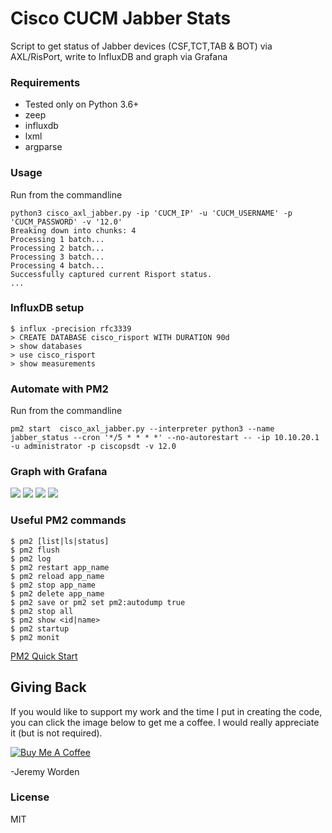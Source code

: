 # Cisco CUCM Jabber Stats
Script to get status of Jabber devices (CSF,TCT,TAB & BOT) via AXL/RisPort, write to InfluxDB and graph via Grafana

### Requirements

* Tested only on Python 3.6+
* zeep
* influxdb
* lxml
* argparse

### Usage

Run from the commandline

```
python3 cisco_axl_jabber.py -ip 'CUCM_IP' -u 'CUCM_USERNAME' -p 'CUCM_PASSWORD' -v '12.0'
Breaking down into chunks: 4
Processing 1 batch...
Processing 2 batch...
Processing 3 batch...
Processing 4 batch...
Successfully captured current Risport status.
...
```

### InfluxDB setup
```
$ influx -precision rfc3339
> CREATE DATABASE cisco_risport WITH DURATION 90d
> show databases
> use cisco_risport
> show measurements
```

### Automate with PM2

Run from the commandline

```
pm2 start  cisco_axl_jabber.py --interpreter python3 --name jabber_status --cron '*/5 * * * *' --no-autorestart -- -ip 10.10.20.1 -u administrator -p ciscopsdt -v 12.0
```
### Graph with Grafana
![](https://github.com/sieteunoseis/cisco_risport_influxdb/blob/master/images/Grafana2.png)
![](https://github.com/sieteunoseis/cisco_risport_influxdb/blob/master/images/Grafana1.png)
![](https://github.com/sieteunoseis/cisco_risport_influxdb/blob/master/images/Grafana3.png)
![](https://github.com/sieteunoseis/cisco_risport_influxdb/blob/master/images/Grafana4.png)

### Useful PM2 commands

```
$ pm2 [list|ls|status]
$ pm2 flush
$ pm2 log
$ pm2 restart app_name
$ pm2 reload app_name
$ pm2 stop app_name
$ pm2 delete app_name
$ pm2 save or pm2 set pm2:autodump true
$ pm2 stop all
$ pm2 show <id|name>
$ pm2 startup
$ pm2 monit

```
[PM2 Quick Start](https://pm2.keymetrics.io/docs/usage/quick-start/)


## Giving Back

If you would like to support my work and the time I put in creating the code, you can click the image below to get me a coffee. I would really appreciate it (but is not required).

[![Buy Me A Coffee](https://www.buymeacoffee.com/assets/img/custom_images/black_img.png)](https://www.buymeacoffee.com/automatebldrs)

-Jeremy Worden

### License

MIT
